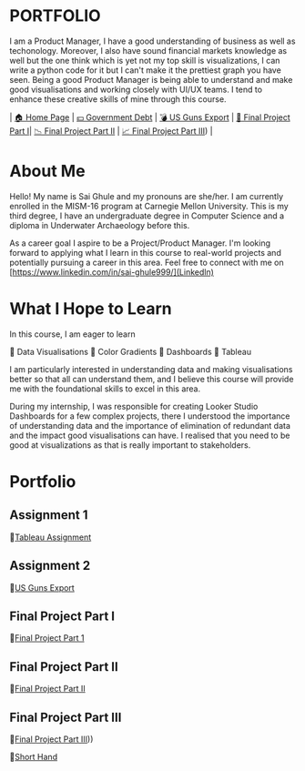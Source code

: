 # PORTFOLIO
I am a Product Manager, I have a good understanding of business as well as techonology. Moreover, I also have sound financial markets knowledge as well but the one think which is yet not my top skill is visualizations, I can write a python code for it but I can't make it the prettiest graph you have seen. Being a good Product Manager is being able to understand and make good visualisations and working closely with UI/UX teams. I tend to enhance these creative skills of mine through this course. 

| [🏠 Home Page](https://ghulepati.github.io/ghule-portfolio/) | [💴 Government Debt](https://ghulepati.github.io/ghule-portfolio/tableau.html) | [💣 US Guns Export](Export.md) | [📝 Final Project Part I](https://ghulepati.github.io/ghule-portfolio/final_project_SaiGhule.html)| [📉 Final Project Part II](Final_Project_SaiGhule_Part_II.md) | [📈 Final Project Part III](https://ghulepati.github.io/ghule-portfolio/Final_project_SaiGhule_Part_III.html)) |

# About Me

Hello! My name is Sai Ghule and my pronouns are she/her. I am currently enrolled in the MISM-16 program at Carnegie Mellon University. This is my third degree, I have an undergraduate degree in Computer Science and a diploma in Underwater Archaeology before this.

As a career goal I aspire to be a Project/Product Manager. I'm looking forward to applying what I learn in this course to real-world projects and potentially pursuing a career in this area. Feel free to connect with me on [https://www.linkedin.com/in/sai-ghule999/](Linkedln)


# What I Hope to Learn

In this course, I am eager to learn 

🔸 Data Visualisations
🔸 Color Gradients
🔸 Dashboards
🔸 Tableau

I am particularly interested in understanding data and making visualisations better so that all can understand them, and I believe this course will provide me with the foundational skills to excel in this area. 

During my internship, I was responsible for creating Looker Studio Dashboards for a few complex projects, there I understood the importance of understanding data and the importance of elimination of redundant data and the impact good visualisations can have. I realised that you need to be good at visualizations as that is really important to stakeholders. 

# Portfolio

## Assignment 1

🔸[Tableau Assignment](tableau.md)

## Assignment 2

🔸[US Guns Export](Export.md)

## Final Project Part I
🔸[Final Project Part 1](final_project_SaiGhule.md)

## Final Project Part II
🔸[Final Project Part II](Final_Project_SaiGhule_Part_II.md)

## Final Project Part III
🔸[Final Project Part III](Final_project_SaiGhule_Part_III.md)))

🔸[Short Hand ](https://carnegiemellon.shorthandstories.com/being-a-woman-in-the-21st-century/index.html)




